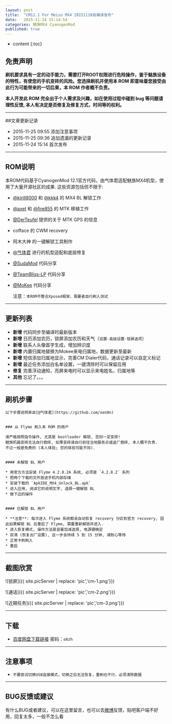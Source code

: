 ```yaml
---
layout: post
title:  "CM12.1 For Meizu MX4 20151118自编译发布"
date:   2015-11-24 15:14:54
categories: 魅族MX4 CyanogenMod
published: true
---
```


* content
{:toc}


## 免责声明

**刷机要求具有一定的动手能力，需要打开ROOT权限进行危险操作，鉴于魅族设备的特性，有使您的手机变砖的风险。您选择刷机并使用本 ROM 即意味着您接受由此行为可能带来的一切后果，本 ROM 作者概不负责。**


**本人开发此 ROM 完全出于个人需求及兴趣，如在使用过程中碰到 bug 等问题请理性反馈, 本人有决定是否修复及修复方式，时间等的权利。**

---

##文章更新记录

* 2015-11-25 09:55	 添加注意事项
* 2015-11-25 09:36   追加遗漏的更新记录
* 2015-11-24 15:14	 首次发布

---

## ROM说明

本ROM代码基于CyanogenMod 12.1官方代码，由气体君适配魅族MX4机型，使用了大量开源社区的成果. 这些资源包括但不限于:

* [@kirill8000](http://4pda.ru/forum/index.php?showuser=4461476) 和 [@kkk4](http://4pda.ru/forum/index.php?showuser=610367) 的 MX4 BL 解锁工作
* [@axet](https://github.com/axet) 和 [@fire855](https://github.com/fire855) 的 MTK 移植工作
* [@DerTeufel](https://github.com/DerTeufel) 提供的关于 MTK GPS 的信息
* cofface 的 CWM recovery
* 阿木大神 的一键解锁工具制作
* [@气体君](https://github.com/xen0n) 进行的机型适配和底层修复
* [@SudaMod](https://github.com/SudaMod) 代码分享
* [@TeamBliss-LP](https://github.com/TeamBliss-LP) 代码分享
* [@MoKee](https://github.com/MoKee) 代码分享

	注意：`本ROM不整合Xposed框架，需要者自行刷入测试`

---

## 更新列表

* **新增** 代码同步至编译时最新版本
* **新增** 日历添加农历，锁屏添加农历和天气（`设置-高级设置-锁屏选项`）
* **新增** 联系人头像首字生成，增加辨识度
* **新增** 内置归属地替换为Mokee来电归属地，数据更新至最新
* **新增** 短信添加归属地显示，完善CM Dialer代码，通话记录可以自定义标记
* **新增** 最近任务添加白名单设置，一键清除时可以保留应用
* **修复** 完善浮动通知，亮屏来电时可以显示来电姓名，归属地等
* **其他** 忘记了。。。

---

## 刷机步骤

	以下步骤说明来自[@气体君](https://github.com/xen0n)


	### 从 Flyme 刷入本 ROM 的用户

	请严格按照指令操作, 尤其是 bootloader 解锁, 否则一定变砖!
	魅族机器变砖无法自行救砖, 如果变砖请自行前往当地服务点或返厂救砖, 本人概不负责.
	不过一般是免费的 (本人体验; 您的体验可能不同).


	#### 未解锁 BL 用户

	* 用官方方法安装 Flyme 4.2.8.2A 系统, 必须是 `4.2.8.2` 系列
	* 把两个下载的文件放进手机内部存储
	* 安装下载的 `ApkIDE_MX4_Unlock_BL.apk`
	* 进入应用, 阅读它的说明文字, 选择一键解锁 BL
	* 做下边的操作


	#### 已解锁 BL 用户

	* **注意**: 每次进入 Flyme 系统都会自动恢复 recovery 分区到官方 recovery, 因此如果解锁 BL 后重启了 Flyme, 需要重新解锁并进入.
	* 进入恢复模式, 操作方法是音量加减选择, 电源键确定
	* 双清 (恢复出厂设置), 这一步会持续 5 到 15 分钟, 请耐心等待
	* 正常卡刷刷入
	* 重启

---

## 截图欣赏

![锁屏]({{ site.picServer | replace: 'pic','cm-1.png'}})

![通话]({{ site.picServer | replace: 'pic','cm-2.png'}})

![近期任务]({{ site.picServer | replace: 'pic','cm-3.png'}})

---

## 下载

* [百度网盘下载链接](http://pan.baidu.com/s/1c0mHPg0) 密码：`o6zh`

---

## 注意事项

* `不要尝试切换USB连接模式，切换之后无法恢复，重刷也不行，必须清除数据`

---

## BUG反馈或建议

  有什么BUG或者建议，可以在这里留言，也可以去[微博](http://weibo.com/jiaoyilun)反馈，贴吧客户端不好用，回复太多，一般不怎么看





